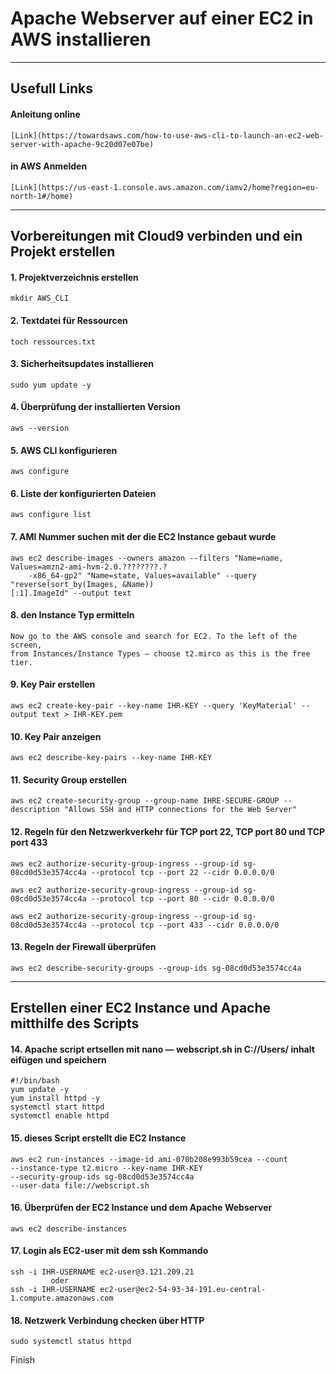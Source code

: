# Apache Webserver auf einer EC2 in AWS installieren

--------------------------------------------------------------------------

## Usefull Links

#### Anleitung online
	[Link](https://towardsaws.com/how-to-use-aws-cli-to-launch-an-ec2-web-server-with-apache-9c20d07e07be)

#### in AWS Anmelden 
	[Link](https://us-east-1.console.aws.amazon.com/iamv2/home?region=eu-north-1#/home)

-----------------------------------------------------------------

## Vorbereitungen mit Cloud9 verbinden und ein Projekt erstellen

#### 1. Projektverzeichnis erstellen
	
	mkdir AWS_CLI

#### 2. Textdatei für Ressourcen
	
	toch ressources.txt

#### 3. Sicherheitsupdates installieren
	
	sudo yum update -y

#### 4. Überprüfung der installierten Version
	
	aws --version

#### 5. AWS CLI konfigurieren
	
	aws configure

#### 6. Liste der konfigurierten Dateien	
  	
	aws configure list
	
#### 7. AMI Nummer suchen mit der die EC2 Instance gebaut wurde
	
	aws ec2 describe-images --owners amazon --filters "Name=name, Values=amzn2-ami-hvm-2.0.????????.?
    	-x86_64-gp2" "Name=state, Values=available" --query "reverse(sort_by(Images, &Name))
	[:1].ImageId" --output text
	
#### 8. den Instance Typ ermitteln
	
	Now go to the AWS console and search for EC2. To the left of the screen, 
  	from Instances/Instance Types — choose t2.mirco as this is the free tier.
		
#### 9. Key Pair erstellen
	
	aws ec2 create-key-pair --key-name IHR-KEY --query 'KeyMaterial' --output text > IHR-KEY.pem

#### 10. Key Pair anzeigen
	
	aws ec2 describe-key-pairs --key-name IHR-KEY

#### 11. Security Group erstellen
  	
	aws ec2 create-security-group --group-name IHRE-SECURE-GROUP --description "Allows SSH and HTTP connections for the Web Server"

#### 12. Regeln für den Netzwerkverkehr für TCP port 22, TCP port 80 und TCP port 433
	
	aws ec2 authorize-security-group-ingress --group-id sg-08cd0d53e3574cc4a --protocol tcp --port 22 --cidr 0.0.0.0/0

	aws ec2 authorize-security-group-ingress --group-id sg-08cd0d53e3574cc4a --protocol tcp --port 80 --cidr 0.0.0.0/0
	
	aws ec2 authorize-security-group-ingress --group-id sg-08cd0d53e3574cc4a --protocol tcp --port 433 --cidr 0.0.0.0/0

#### 13. Regeln der Firewall überprüfen
	
	aws ec2 describe-security-groups --group-ids sg-08cd0d53e3574cc4a

----------------------------------------------------------------------

##  Erstellen einer EC2 Instance und Apache mitthilfe des Scripts

#### 14. Apache script ertsellen mit nano — webscript.sh in C://Users/ <your user name> inhalt eifügen und speichern
    
	#!/bin/bash
	yum update -y
	yum install httpd -y
	systemctl start httpd
	systemctl enable httpd

#### 15. dieses Script erstellt die EC2 Instance
	
	aws ec2 run-instances --image-id ami-070b208e993b59cea --count 
	--instance-type t2.micro --key-name IHR-KEY 
	--security-group-ids sg-08cd0d53e3574cc4a 
	--user-data file://webscript.sh
	
#### 16. Überprüfen der EC2 Instance und dem Apache Webserver
	
	aws ec2 describe-instances

#### 17. Login als EC2-user mit dem ssh Kommando
	
	ssh -i IHR-USERNAME ec2-user@3.121.209.21
    	     oder
	ssh -i IHR-USERNAME ec2-user@ec2-54-93-34-191.eu-central-1.compute.amazonaws.com
	
#### 18. Netzwerk Verbindung checken über HTTP
	
	sudo systemctl status httpd
	
Finish
